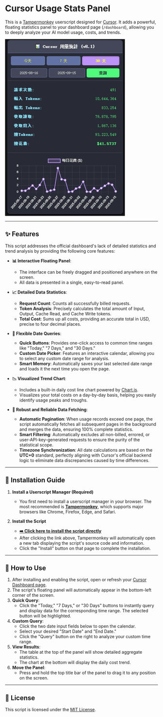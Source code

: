 # Cursor Usage Stats Panel

This is a [Tampermonkey](https://www.tampermonkey.net/) userscript designed for [Cursor](https://cursor.com). It adds a powerful, floating statistics panel to your dashboard page (`/dashboard`), allowing you to deeply analyze your AI model usage, costs, and trends.

![Script Interface Screenshot](https://github.com/max0821/Cursor-Usage/blob/main/cursor_usage_demo.jpg?raw=true)

---

## ✨ Features

This script addresses the official dashboard's lack of detailed statistics and trend analysis by providing the following core features:

- **📊 Interactive Floating Panel**:
  - The interface can be freely dragged and positioned anywhere on the screen.
  - All data is presented in a single, easy-to-read panel.

- **📈 Detailed Data Statistics**:
  - **Request Count**: Counts all successfully billed requests.
  - **Token Analysis**: Precisely calculates the total amount of Input, Output, Cache Read, and Cache Write tokens.
  - **Total Cost**: Sums up all costs, providing an accurate total in USD, precise to four decimal places.

- **📅 Flexible Date Queries**:
  - **Quick Buttons**: Provides one-click access to common time ranges like "Today," "7 Days," and "30 Days."
  - **Custom Date Picker**: Features an interactive calendar, allowing you to select any custom date range for analysis.
  - **Smart Memory**: Automatically saves your last selected date range and loads it the next time you open the page.

- **📉 Visualized Trend Chart**:
  - Includes a built-in daily cost line chart powered by [Chart.js](https://www.chartjs.org/).
  - Visualizes your total costs on a day-by-day basis, helping you easily identify usage peaks and troughs.

- **🚀 Robust and Reliable Data Fetching**:
  - **Automatic Pagination**: When usage records exceed one page, the script automatically fetches all subsequent pages in the background and merges the data, ensuring 100% complete statistics.
  - **Smart Filtering**: Automatically excludes all non-billed, errored, or user-API-key-generated requests to ensure the purity of the statistical scope.
  - **Timezone Synchronization**: All date calculations are based on the **UTC+0** standard, perfectly aligning with Cursor's official backend logic to eliminate data discrepancies caused by time differences.

---

## 🔧 Installation Guide

1.  **Install a Userscript Manager (Required)**
    - You first need to install a userscript manager in your browser. The most recommended is [**Tampermonkey**](https://www.tampermonkey.net/), which supports major browsers like Chrome, Firefox, Edge, and Safari.

2.  **Install the Script**
    - [**➡️ Click here to install the script directly**](https://raw.githubusercontent.com/max0821/Cursor-Usage/main/cursor_usage.userscript.js)
    - After clicking the link above, Tampermonkey will automatically open a new tab displaying the script's source code and information.
    - Click the "Install" button on that page to complete the installation.

---

## 📖 How to Use

1.  After installing and enabling the script, open or refresh your [Cursor Dashboard page](https://cursor.com/cn/dashboard).
2.  The script's floating panel will automatically appear in the bottom-left corner of the screen.
3.  **Quick Query**:
    - Click the "Today," "7 Days," or "30 Days" buttons to instantly query and display data for the corresponding time range. The selected button will be highlighted.
4.  **Custom Query**:
    - Click the two date input fields below to open the calendar.
    - Select your desired "Start Date" and "End Date."
    - Click the "Query" button on the right to analyze your custom time range.
5.  **View Results**:
    - The table at the top of the panel will show detailed aggregate statistics.
    - The chart at the bottom will display the daily cost trend.
6.  **Move the Panel**:
    - Press and hold the top title bar of the panel to drag it to any position on the screen.

---

## 📄 License

This script is licensed under the [MIT License](https://opensource.org/licenses/MIT).
